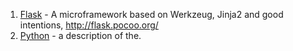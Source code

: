 1. [Flask](https://github.com/mitsuhiko/flask) - A microframework based on Werkzeug, Jinja2 and good intentions, http://flask.pocoo.org/
2. [Python](https://github.com/) - a description of the.
